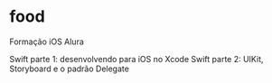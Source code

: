 # food
Formação iOS Alura

Swift parte 1: desenvolvendo para iOS no Xcode
Swift parte 2: UIKit, Storyboard e o padrão Delegate
